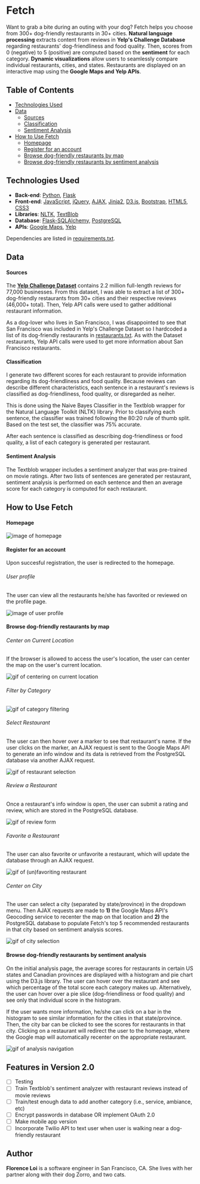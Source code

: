 **Fetch**
=======
 
Want to grab a bite during an outing with your dog? Fetch helps you choose from 300+ dog-friendly restaurants in 30+ cities. **Natural language processing** extracts content from reviews in **Yelp's Challenge Database** regarding restaurants' dog-friendliness and food quality. Then, scores from 0 (negative) to 5 (positive) are computed based on the **sentiment** for each category. **Dynamic visualizations** allow users to seamlessly compare individual restaurants, cities, and states. Restaurants are displayed on an interactive map using the **Google Maps and Yelp APIs**.

## Table of Contents
* [Technologies Used](#technologies)
* [Data](#data)
    * [Sources](#sources)
    * [Classification](#classification)
    * [Sentiment Analysis](#sentiment-analysis)
* [How to Use Fetch](#how-to-use)
    * [Homepage](#homepage)
    * [Register for an account](#register)
    * [Browse dog-friendly restaurants by map](#browse-by-map)
    * [Browse dog-friendly restaurants by sentiment analysis](#browse-by-sentiment)

## <a name="technologies"></a>Technologies Used
* **Back-end**: [Python](https://www.python.org/), [Flask](http://flask.pocoo.org/)
* **Front-end**: [JavaScript](https://developer.mozilla.org/en-US/docs/Web/JavaScript), [jQuery](https://jquery.com/), [AJAX](http://api.jquery.com/jquery.ajax/), [Jinja2](http://jinja.pocoo.org/docs/dev/), [D3.js](https://d3js.org/), [Bootstrap](http://getbootstrap.com/2.3.2/), [HTML5](https://developer.mozilla.org/en-US/docs/Web/Guide/HTML/HTML5), [CSS3](https://developer.mozilla.org/en-US/docs/Web/CSS/CSS3)
* **Libraries**: [NLTK](http://www.nltk.org/), [TextBlob](https://textblob.readthedocs.org/)
* **Database**: [Flask-SQLAlchemy](http://flask-sqlalchemy.pocoo.org/2.1/), [PostgreSQL](http://www.postgresql.org/)
* **APIs**: [Google Maps](https://developers.google.com/maps/documentation/javascript/), [Yelp](https://www.yelp.com/developers/documentation/v2/overview)

Dependencies are listed in [requirements.txt](requirements.txt).

## <a name="data"></a>Data
#### <a name="sources"></a>Sources
The **[Yelp Challenge Dataset](https://www.yelp.com/dataset_challenge)** contains 2.2 million full-length reviews for 77,000 businesses. From this dataset, I was able to extract a list of 300+ dog-friendly restaurants from 30+ cities and their respective reviews (46,000+ total). Then, Yelp API calls were used to gather additional restaurant information.

As a dog-lover who lives in San Francisco, I was disappointed to see that San Francisco was included in Yelp's Challenge Dataset so I hardcoded a list of its dog-friendly restaurants in [restaurants.txt](data/restaurants.txt). As with the Dataset restaurants, Yelp API calls were used to get more information about San Francisco restaurants.

#### <a name="classification"></a>Classification
I generate two different scores for each restaurant to provide information regarding its dog-friendliness and food quality. Because reviews can describe different characteristics, each sentence in a restaurant's reviews is classified as dog-friendliness, food quality, or disregarded as neiher.

This is done using the Naive Bayes Classifier in the Textblob wrapper for the Natural Language Toolkit (NLTK) library. Prior to classifying each sentence, the classifier was trained following the 80:20 rule of thumb split. Based on the test set, the classifier was 75% accurate.

After each sentence is classified as describing dog-friendliness or food quality, a list of each category is generated per restaurant.

#### <a name="sentiment-analysis"></a>Sentiment Analysis
The Textblob wrapper includes a sentiment analyzer that was pre-trained on movie ratings. After two lists of sentences are generated per restaurant, sentiment analysis is performed on each sentence and then an average score for each category is computed for each restaurant.

## <a name="how-to-use"></a>How to Use Fetch
#### <a name="homepage"></a>Homepage
![image of homepage](/static/img/homepage.png)

#### <a name="register"></a>Register for an account
Upon succesful registration, the user is redirected to the homepage.

###### User profile
The user can view all the restaurants he/she has favorited or reviewed on the profile page.

![image of user profile](/static/img/user-profile.png)

#### <a name="browse-by-map"></a>Browse dog-friendly restaurants by map

###### Center on Current Location
If the browser is allowed to access the user's location, the user can center the map on the user's current location.

![gif of centering on current location](/static/img/geolocation.gif)

###### Filter by Category

![gif of category filtering](/static/img/filter-by-category.gif)

###### Select Restaurant
The user can then hover over a marker to see that restaurant's name. If the user clicks on the marker, an AJAX request is sent to the Google Maps API to generate an info window and its data is retrieved from the PostgreSQL database via another AJAX request.

![gif of restaurant selection](/static/img/select-restaurant.gif)

###### Review a Restaurant
Once a restaurant's info window is open, the user can submit a rating and review, which are stored in the PostgreSQL database.

![gif of review form](/static/img/review.gif)

###### Favorite a Restaurant
The user can also favorite or unfavorite a restaurant, which will update the database through an AJAX request.

![gif of (un)favoriting restaurant](/static/img/favorite.gif)

###### Center on City
The user can select a city (separated by state/province) in the dropdown menu. Then AJAX requests are made to **1)** the Google Maps API's Geocoding service to recenter the map on that location and **2)** the PostgreSQL database to populate Fetch's top 5 recommended restaurants in that city based on sentiment analysis scores.

![gif of city selection](/static/img/select-city.gif)

#### <a name="browse-by-sentiment"></a>Browse dog-friendly restaurants by sentiment analysis
On the initial analysis page, the average scores for restaurants in certain US states and Canadian provinces are displayed with a histogram and pie chart using the D3.js library. The user can hover over the restaurant and see which percentage of the total score each category makes up. Alternatively, the user can hover over a pie slice (dog-friendliness or food quality) and see only that individual score in the histogram. 

If the user wants more information, he/she can click on a bar in the histogram to see similar information for the cities in that state/province. Then, the city bar can be clicked to see the scores for restaurants in that city. Clicking on a restaurant will redirect the user to the homepage, where the Google map will automatically recenter on the appropriate restaurant.

![gif of analysis navigation](/static/img/analysis.gif)

## Features in Version 2.0
- [ ] Testing
- [ ] Train Textblob's sentiment analyzer with restaurant reviews instead of movie reviews
- [ ] Train/test enough data to add another category (i.e., service, ambiance, etc)
- [ ] Encrypt passwords in database OR implement OAuth 2.0
- [ ] Make mobile app version
- [ ] Incorporate Twilio API to text user when user is walking near a dog-friendly restaurant

## Author
**Florence Loi** is a software engineer in San Francisco, CA.  She lives with her partner along with their dog Zorro, and two cats.
